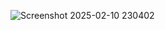 ![Screenshot 2025-02-10 230402](https://github.com/user-attachments/assets/7686eb99-c860-4534-942a-036e2f697f07)
